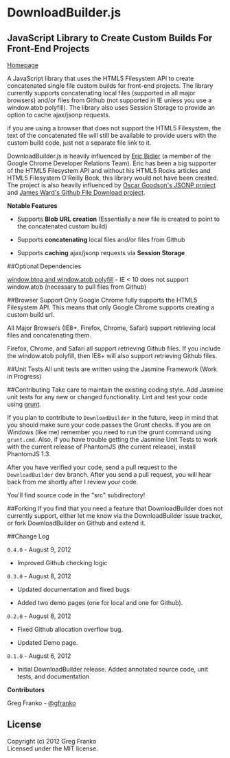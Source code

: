 DownloadBuilder.js
==================

JavaScript Library to Create Custom Builds For Front-End Projects
-----------------------------------------------------------------

[Homepage](http://gregfranko.com/DownloadBuilder.js/)

A JavaScript library that uses the HTML5 Filesystem API to create concatenated single file custom builds for front-end projects.  The library currently supports concatenating local files (supported in all  major browsers) and/or files from Github (not supported in IE unless you use a window.atob polyfill).  The library also uses Session Storage to provide an option to cache ajax/jsonp requests.

if you are using a browser that does not support the HTML5 Filesystem, the text of the concatenated file will still be available to provide users with the custom build code, just not a separate file link to it.

DownloadBuilder.js is heavily influenced by [Eric Bidler](https://github.com/ebidel) (a member of the Google Chrome Developer Relations Team).  Eric has been a big supporter of the HTML5 Filesystem API and without his HTML5 Rocks articles and HTML5 Filesystem O'Reilly Book, this library would not have been created.  The project is also heavily influenced by [Oscar Goodson's JSONP project](https://github.com/OscarGodson/JSONP) and [James Ward's Github File Download project](https://github.com/jamesward/github-files). 

**Notable Features**

   - Supports **Blob URL creation** (Essentially a new file is created to point to the concatenated custom build)

   - Supports **concatenating** local files and/or files from Github

   - Supports **caching** ajax/jsonp requests via **Session Storage**

##Optional Dependencies

[window.btoa and window.atob polyfill](https://bitbucket.org/davidchambers/base64.js) - IE < 10 does not support window.atob (necessary to pull files from Github)

##Browser Support
Only Google Chrome fully supports the HTML5 Filesystem API.  This means that only Google Chrome supports creating a custom build url.

All Major Browsers (IE8+, Firefox, Chrome, Safari) support retrieving local files and concatenating them.

Firefox, Chrome, and Safari all support retrieving Github files.  If you include the window.atob polyfill, then IE8+ will also support retrieving Github files.

##Unit Tests
All unit tests are written using the Jasmine Framework (Work in Progress)

##Contributing
Take care to maintain the existing coding style. Add Jasmine unit tests for any new or changed functionality. Lint and test your code using [grunt](https://github.com/cowboy/grunt).

If you plan to contribute to `DownloadBuilder` in the future, keep in mind that you should make sure your code passes the Grunt checks.  If you are on Windows (like me) remember you need to run the grunt command using `grunt.cmd`.  Also, if you have trouble getting the Jasmine Unit Tests to work with the current release of PhantomJS (the current release), install PhantomJS 1.3.

After you have verified your code, send a pull request to the `DownloadBuilder` dev branch.  After you send a pull request, you will hear back from me shortly after I review your code.

You'll find source code in the "src" subdirectory!

##Forking
If you find that you need a feature that DownloadBuilder does not currently support, either let me know via the DownloadBuilder issue tracker, or fork DownloadBuilder on Github and extend it.

##Change Log

`0.4.0` - August 9, 2012

- Improved Github checking logic

`0.3.0` - August 8, 2012

- Updated documentation and fixed bugs

- Added two demo pages (one for local and one for Github).

`0.2.0` - August 8, 2012

- Fixed Github allocation overflow bug.

- Updated Demo page.

`0.1.0` - August 6, 2012

- Initial DownloadBuilder release.  Added annotated source code, unit tests, and documentation

**Contributors**

Greg Franko - [@gfranko](https://github.com/gfranko)

## License
Copyright (c) 2012 Greg Franko  
Licensed under the MIT license.
